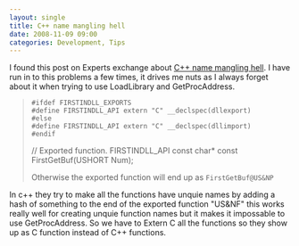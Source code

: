 ```yaml
---
layout: single
title: C++ name mangling hell
date: 2008-11-09 09:00
categories: Development, Tips
---
```

I found this post on Experts exchange about <a href="http://www.experts-exchange.com/Programming/System/Windows__Programming/MFC/Q_21865192.html ">C++ name mangling hell</a>. I have run in to this problems a few times, it drives me nuts as I always forget about it when trying to use LoadLibrary and GetProcAddress.
<blockquote><code>#ifdef FIRSTINDLL_EXPORTS
#define FIRSTINDLL_API extern "C" __declspec(dllexport)
#else
#define FIRSTINDLL_API extern "C" __declspec(dllimport)
#endif</code>

// Exported function.
FIRSTINDLL_API const char* const FirstGetBuf(USHORT Num);

Otherwise the exported function will end up as
<code>FirstGetBuf@US&amp;NP</code></blockquote>
In c++ they try to make all the functions have unquie names by adding a hash of something to the end of the exported function "US&amp;NF" this works really well for creating unquie function names but it makes it impossable to use GetProcAddress. So we have to Extern C all the functions so they show up as C function instead of C++ functions.
